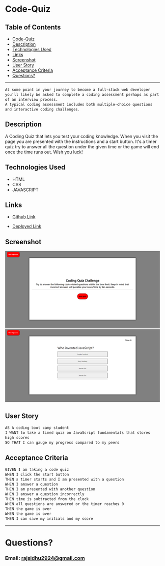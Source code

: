 # Code-Quiz

## Table of Contents
 - [Code-Quiz](#code-quiz)
  - [Description](#description)
  - [Technologies Used](#technologies-used)
  - [Links](#links)
  - [Screenshot](#screenshot)
  - [User Story](#user-story)
  - [Acceptance Criteria](#acceptance-criteria)
- [Questions?](#questions)

---


````
At some point in your journey to become a full-stack web developer 
you’ll likely be asked to complete a coding assessment perhaps as part of an interview process.
A typical coding assessment includes both multiple-choice questions and interactive coding challenges. 
````

## Description 
A Coding Quiz that lets you test your coding knowledge. When you visit the page you are presented with the instructions and a start button. It's a timer quiz try to answer all the question under the given time or the game will end once the time runs out. Wish you luck!

## Technologies Used
- HTML 
- CSS
- JAVASCRIPT

## Links 
- [Github Link](https://github.com/rajveer-s/Code-Quiz)

- [Deployed Link](https://rajveer-s.github.io/Code-Quiz/)

## Screenshot
![Screenshot1](./Develop/Screenshots/CodeQuiz.png)
![Screenshot2](./Develop/Screenshots/Codequiz1.png)

## User Story

```
AS A coding boot camp student
I WANT to take a timed quiz on JavaScript fundamentals that stores high scores
SO THAT I can gauge my progress compared to my peers
```

## Acceptance Criteria

```
GIVEN I am taking a code quiz
WHEN I click the start button
THEN a timer starts and I am presented with a question
WHEN I answer a question
THEN I am presented with another question
WHEN I answer a question incorrectly
THEN time is subtracted from the clock
WHEN all questions are answered or the timer reaches 0
THEN the game is over
WHEN the game is over
THEN I can save my initials and my score
```


---

# Questions?
### Email: rajsidhu2924@gmail.com
